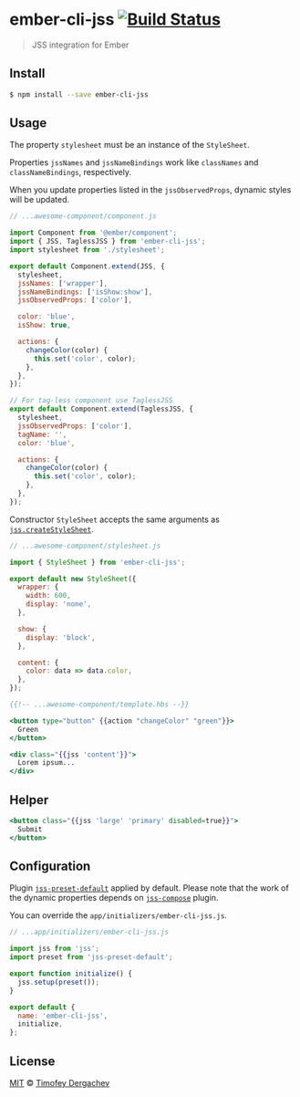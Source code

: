 # ember-cli-jss [![Build Status][buildstat-image]][buildstat-url]

> JSS integration for Ember

## Install

```bash
$ npm install --save ember-cli-jss
```

## Usage

The property `stylesheet` must be an instance of the `StyleSheet`.

Properties `jssNames` and `jssNameBindings` work like `classNames` and `classNameBindings`, respectively.

When you update properties listed in the `jssObservedProps`, dynamic styles will be updated.

```js
// ...awesome-component/component.js

import Component from '@ember/component';
import { JSS, TaglessJSS } from 'ember-cli-jss';
import stylesheet from './stylesheet';

export default Component.extend(JSS, {
  stylesheet,
  jssNames: ['wrapper'],
  jssNameBindings: ['isShow:show'],
  jssObservedProps: ['color'],

  color: 'blue',
  isShow: true,

  actions: {
    changeColor(color) {
      this.set('color', color);
    },
  },
});

// For tag-less component use TaglessJSS
export default Component.extend(TaglessJSS, {
  stylesheet,
  jssObservedProps: ['color'],
  tagName: '',
  color: 'blue',

  actions: {
    changeColor(color) {
      this.set('color', color);
    },
  },
});
```

Constructor `StyleSheet` accepts the same arguments as [`jss.createStyleSheet`](http://cssinjs.org/js-api?v=v8.0.0#create-style-sheet).

```js
// ...awesome-component/stylesheet.js

import { StyleSheet } from 'ember-cli-jss';

export default new StyleSheet({
  wrapper: {
    width: 600,
    display: 'none',
  },

  show: {
    display: 'block',
  },

  content: {
    color: data => data.color,
  },
});
```

```hbs
{{!-- ...awesome-component/template.hbs --}}

<button type="button" {{action "changeColor" "green"}}>
  Green
</button>

<div class="{{jss 'content'}}">
  Lorem ipsum...
</div>
```

## Helper

```hbs
<button class="{{jss 'large' 'primary' disabled=true}}">
  Submit
</button>
```

## Configuration

Plugin [`jss-preset-default`](https://github.com/cssinjs/jss-preset-default) applied by default. Please note that the work of the dynamic properties depends on [`jss-compose`](https://github.com/cssinjs/jss-compose) plugin.

You can override the `app/initializers/ember-cli-jss.js`.

```js
// ...app/initializers/ember-cli-jss.js

import jss from 'jss';
import preset from 'jss-preset-default';

export function initialize() {
  jss.setup(preset());
}

export default {
  name: 'ember-cli-jss',
  initialize,
};
```

## License

[MIT](LICENSE.md) © [Timofey Dergachev](https://exeto.me/)

[buildstat-url]: https://travis-ci.org/exeto/ember-cli-jss?branch=master
[buildstat-image]: https://img.shields.io/travis/exeto/ember-cli-jss/master.svg?style=flat-square
